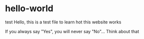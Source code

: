 # hello-world
test
Hello, this is a test file to learn hot this website works

If you always say "Yes", you will never say "No"... Think about that
